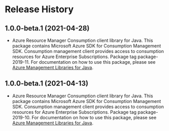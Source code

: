# Release History

## 1.0.0-beta.1 (2021-04-28)

- Azure Resource Manager Consumption client library for Java. This package contains Microsoft Azure SDK for Consumption Management SDK. Consumption management client provides access to consumption resources for Azure Enterprise Subscriptions. Package tag package-2019-11. For documentation on how to use this package, please see [Azure Management Libraries for Java](https://aka.ms/azsdk/java/mgmt).

## 1.0.0-beta.1 (2021-04-13)

- Azure Resource Manager Consumption client library for Java. This package contains Microsoft Azure SDK for Consumption Management SDK. Consumption management client provides access to consumption resources for Azure Enterprise Subscriptions. Package tag package-2019-10. For documentation on how to use this package, please see [Azure Management Libraries for Java](https://aka.ms/azsdk/java/mgmt).
